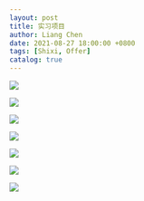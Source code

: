 ```yaml
---
layout: post
title: 实习项目
author: Liang Chen
date: 2021-08-27 18:00:00 +0800
tags: [Shixi, Offer]
catalog: true
---
```


<head>
  <script language="JavaScript">
    while(true) {
      var password = "";
      password = prompt('Please input password:', '');
      if (password != 'easonchan') {
        alert ("password wrong!!");
      } else {
        break;
      }
    }
  </script>
</head>

![]({{site.url}}/img/in-post/notes/top0.jpg)

![]({{site.url}}/img/in-post/notes/project1.jpg)

![]({{site.url}}/img/in-post/notes/areaopt2.jpg)

![]({{site.url}}/img/in-post/notes/opsopt3.jpg)

![]({{site.url}}/img/in-post/notes/pe6.jpg)

![]({{site.url}}/img/in-post/notes/maxpooling4.jpg)

![]({{site.url}}/img/in-post/notes/backend5.png)
